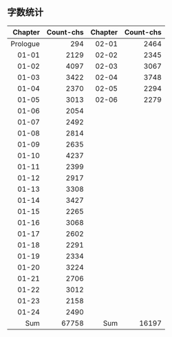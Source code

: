 ## 字数统计

|Chapter|Count-chs|Chapter|Count-chs|
|--:|--:|--:|--:|
|Prologue|294|02-01|2464|
|01-01|2129|02-02|2345|
|01-02|4097|02-03|3067|
|01-03|3422|02-04|3748|
|01-04|2370|02-05|2294|
|01-05|3013|02-06|2279|
|01-06|2054|||
|01-07|2492|||
|01-08|2814|||
|01-09|2635|||
|01-10|4237|||
|01-11|2399|||
|01-12|2917|||
|01-13|3308|||
|01-14|3427|||
|01-15|2265|||
|01-16|3068|||
|01-17|2602|||
|01-18|2291|||
|01-19|2334|||
|01-20|3224|||
|01-21|2706|||
|01-22|3012|||
|01-23|2158|||
|01-24|2490|||
|Sum|67758|Sum|16197|
